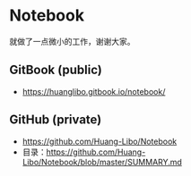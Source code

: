 # Notebook

就做了一点微小的工作，谢谢大家。

## GitBook (public)

- <https://huanglibo.gitbook.io/notebook/>

## GitHub (private)

- <https://github.com/Huang-Libo/Notebook>
- 目录：<https://github.com/Huang-Libo/Notebook/blob/master/SUMMARY.md>
